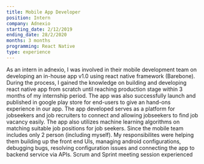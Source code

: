 ```yaml
---
title: Mobile App Developer
position: Intern
company: Adnexio
starting_date: 2/12/2019
ending_date: 28/2/2020
months: 3 months
programming: React Native
type: experience
---
```


As an intern in adnexio, I was involved in their mobile development team on developing an in-house app v1.0 using react native framework (Barebone). During the process, I gained the knowledge on building and developing react native app from scratch until reaching production stage within 3 months of my internship period. The app was also successfully launch and published in google play store for end-users to give an hand-ons experience in our app. The app developed serves as a platform for jobseekers and job recruiters to connect and allowing jobseekers to find job vacancy easily. The app also utilizes machine learning algorithms on matching suitable job positions for job seekers.
Since the mobile team includes only 2 person (including myself). My responsibilites were helping them building up the front end UIs, managing android configurations, debugging bugs, resolving configuration issues and connecting the app to backend service via APIs. Scrum and Sprint meeting session experienced